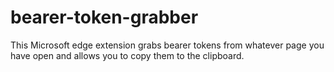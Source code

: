 # bearer-token-grabber
This Microsoft edge extension grabs bearer tokens from whatever page you have open and allows you to copy them to the clipboard.
